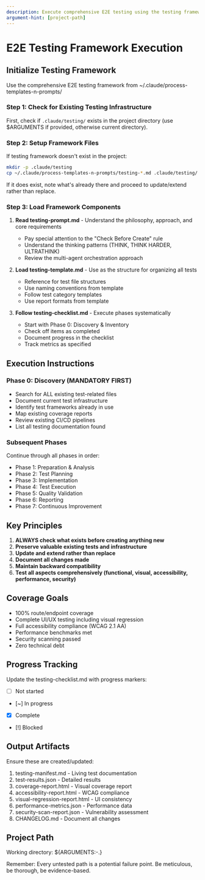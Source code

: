 ```yaml
---
description: Execute comprehensive E2E testing using the testing framework
argument-hint: [project-path]
---
```


# E2E Testing Framework Execution

## Initialize Testing Framework

Use the comprehensive E2E testing framework from ~/.claude/process-templates-n-prompts/

### Step 1: Check for Existing Testing Infrastructure
First, check if `.claude/testing/` exists in the project directory (use $ARGUMENTS if provided, otherwise current directory).

### Step 2: Setup Framework Files
If testing framework doesn't exist in the project:
```bash
mkdir -p .claude/testing
cp ~/.claude/process-templates-n-prompts/testing-*.md .claude/testing/
```

If it does exist, note what's already there and proceed to update/extend rather than replace.

### Step 3: Load Framework Components

1. **Read testing-prompt.md** - Understand the philosophy, approach, and core requirements
   - Pay special attention to the "Check Before Create" rule
   - Understand the thinking patterns (THINK, THINK HARDER, ULTRATHINK)
   - Review the multi-agent orchestration approach

2. **Load testing-template.md** - Use as the structure for organizing all tests
   - Reference for test file structures
   - Use naming conventions from template
   - Follow test category templates
   - Use report formats from template

3. **Follow testing-checklist.md** - Execute phases systematically
   - Start with Phase 0: Discovery & Inventory
   - Check off items as completed
   - Document progress in the checklist
   - Track metrics as specified

## Execution Instructions

### Phase 0: Discovery (MANDATORY FIRST)
- Search for ALL existing test-related files
- Document current test infrastructure  
- Identify test frameworks already in use
- Map existing coverage reports
- Review existing CI/CD pipelines
- List all testing documentation found

### Subsequent Phases
Continue through all phases in order:
- Phase 1: Preparation & Analysis
- Phase 2: Test Planning
- Phase 3: Implementation
- Phase 4: Test Execution
- Phase 5: Quality Validation
- Phase 6: Reporting
- Phase 7: Continuous Improvement

## Key Principles

1. **ALWAYS check what exists before creating anything new**
2. **Preserve valuable existing tests and infrastructure**
3. **Update and extend rather than replace**
4. **Document all changes made**
5. **Maintain backward compatibility**
6. **Test all aspects comprehensively (functional, visual, accessibility, performance, security)**

## Coverage Goals
- 100% route/endpoint coverage
- Complete UI/UX testing including visual regression
- Full accessibility compliance (WCAG 2.1 AA)
- Performance benchmarks met
- Security scanning passed
- Zero technical debt

## Progress Tracking
Update the testing-checklist.md with progress markers:
- [ ] Not started
- [~] In progress
- [x] Complete
- [!] Blocked

## Output Artifacts
Ensure these are created/updated:
1. testing-manifest.md - Living test documentation
2. test-results.json - Detailed results
3. coverage-report.html - Visual coverage report
4. accessibility-report.html - WCAG compliance
5. visual-regression-report.html - UI consistency
6. performance-metrics.json - Performance data
7. security-scan-report.json - Vulnerability assessment
8. CHANGELOG.md - Document all changes

## Project Path
Working directory: ${ARGUMENTS:-.}

Remember: Every untested path is a potential failure point. Be meticulous, be thorough, be evidence-based.
